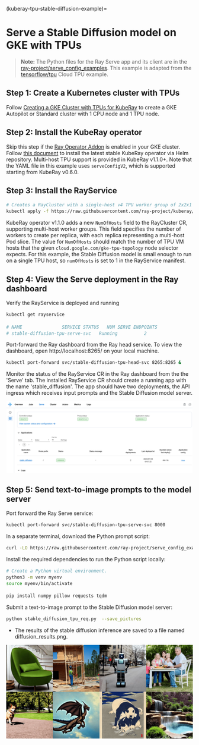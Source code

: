 (kuberay-tpu-stable-diffusion-example)=

# Serve a Stable Diffusion model on GKE with TPUs

> **Note:** The Python files for the Ray Serve app and its client are in the [ray-project/serve_config_examples](https://github.com/ray-project/serve_config_examples). This example is adapted from the [tensorflow/tpu](https://github.com/tensorflow/tpu/tree/master/tools/ray_tpu/src/serve) Cloud TPU example.

## Step 1: Create a Kubernetes cluster with TPUs

Follow [Creating a GKE Cluster with TPUs for KubeRay](kuberay-gke-tpu-cluster-setup) to create a GKE Autopilot or Standard cluster with 1 CPU node and 1 TPU node.

## Step 2: Install the KubeRay operator

Skip this step if the [Ray Operator Addon](https://cloud.google.com/kubernetes-engine/docs/add-on/ray-on-gke/concepts/overview) is enabled in your GKE cluster. Follow [this document](kuberay-operator-deploy) to install the latest stable KubeRay operator via Helm repository. Multi-host TPU support is provided in KubeRay v1.1.0+. Note that the YAML file in this example uses `serveConfigV2`, which is supported starting from KubeRay v0.6.0.

## Step 3: Install the RayService

```sh
# Creates a RayCluster with a single-host v4 TPU worker group of 2x2x1 topology.
kubectl apply -f https://raw.githubusercontent.com/ray-project/kuberay/master/ray-operator/config/samples/ray-service.tpu-single-host.yaml
```

KubeRay operator v1.1.0 adds a new `NumOfHosts` field to the RayCluster CR, supporting multi-host worker groups. This field specifies the number of workers to create per replica, with each replica representing a multi-host Pod slice. The value for `NumOfHosts` should match the number of TPU VM hosts that the given `cloud.google.com/gke-tpu-topology` node selector expects. For this example, the Stable Diffusion model is small enough to run on a single TPU host, so `numOfHosts` is set to 1 in the RayService manifest.

## Step 4: View the Serve deployment in the Ray dashboard

Verify the RayService is deployed and running

```sh
kubectl get rayservice

# NAME               SERVICE STATUS   NUM SERVE ENDPOINTS
# stable-diffusion-tpu-serve-svc   Running          2
```

Port-forward the Ray dashboard from the Ray head service. To view the dashboard, open http://localhost:8265/ on your local machine.

```sh
kubectl port-forward svc/stable-diffusion-tpu-head-svc 8265:8265 &
```

Monitor the status of the RayService CR in the Ray dashboard from the the 'Serve' tab. The installed RayService CR should create a running app with the name 'stable_diffusion'. The app should have two deployments, the API ingress which receives input prompts and the Stable Diffusion model server.

![serve_dashboard](../images/serve_dashboard.png)


## Step 5: Send text-to-image prompts to the model server

Port forward the Ray Serve service:
```sh
kubectl port-forward svc/stable-diffusion-tpu-serve-svc 8000
```

In a separate terminal, download the Python prompt script:

```sh
curl -LO https://raw.githubusercontent.com/ray-project/serve_config_examples/master/stable_diffusion/stable_diffusion_tpu_req.py
```

Install the required dependencies to run the Python script locally:

```sh
# Create a Python virtual environment.
python3 -m venv myenv
source myenv/bin/activate

pip install numpy pillow requests tqdm
```


Submit a text-to-image prompt to the Stable Diffusion model server:
```sh
python stable_diffusion_tpu_req.py  --save_pictures
```

* The results of the stable diffusion inference are saved to a file named diffusion_results.png.

![diffusion_results](../images/diffusion_results.png)
